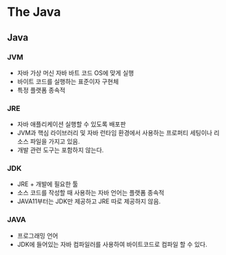 # The Java

## Java
### JVM
- 자바 가상 머신 자바 바트 코드 OS에 맞게 실행
- 바이트 코드를 실행하는 표준이자 구현체
- 특정 플랫폼 종속적

### JRE
- 자바 애플리케이션 실행할 수 있도록 배포판
- JVM과 핵심 라이브러리 및 자바 런타임 환경에서 사용하는 프로퍼티 세팅이나 리소스 파일을 가지고 있음.
- 개발 관련 도구는 포함하지 않는다.

### JDK
- JRE + 개발에 필요한 툴
- 소스 코드를 작성할 때 사용하는 자바 언어는 플랫폼 종속적
- JAVA11부터는 JDK만 제공하고 JRE 따로 제공하지 않음.

### JAVA
- 프로그래밍 언어
- JDK에 들어있는 자바 컴파일러를 사용하여 바이트코드로 컴파일 할 수 있다.